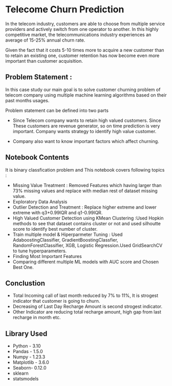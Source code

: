 # Telecome Churn Prediction


In the telecom industry, customers are able to choose from multiple service providers and actively switch from one operator to another. In this highly competitive market, the telecommunications industry experiences an average of 
15-25% annual churn rate.

Given the fact that it costs 5-10 times more to acquire a new customer than to retain an existing one, customer retention has now become even more important than customer acquisition.


## Problem Statement :

In this case study our main goal is to solve customer churning problem of telecom company using multiple machine learning algorithms based on their past months usages. 

Problem statement can be defined into two parts

- Since Telecom company wants to retain high valued customers. Since These customers are revenue generator, so on time prediction is very important. Company wants strategy to identify high value customer.

- Company also want to know important factors which affect churning.

## Notebook Contents

It is binary classfication problem and This notebook covers following topics :

- Missing Value Treatment : Removed Features which having larger than 73% missing values and replace with median rest of dataset missing value.
- Exploratory Data Analysis
- Outlier Detection and Treatment : Replace higher extreme and lower extreme with q3+0.99IQR and q1-0.99IQR.
- High Valued Customer Detection using KMean Clustering :Used Hopkin methods to see that dataset contains cluster or not and used silhoutte score to identify best number of cluster.
- Train multiple model & Hiperparmeter Tuning : Used AdaboostingClassifier, GradientBoostingClassfier, RandomForestClassifier, XGB, Logistic Regression.Used GridSearchCV to tune hyperparameters.
- Finding Most Important Features 
- Comparing different multiple ML models with AUC score and Chosen Best One.

## Conclustion

- Total Incoming call of last month reduced by 7% to 11%, It is strogest indicator that customer is going to churn.
- Decreasing of Last Day Recharge Amount is second strogest indicator.
- Other Indicator are reducing total recharge amount, high gap from last recharge in month etc.

## Library Used
- Python - 3.10
- Pandas - 1.5.0
- Numpy - 1.23.3
- Matplotlib - 3.6.0
- Seaborn- 0.12.0
- sklearn 
- statsmodels

